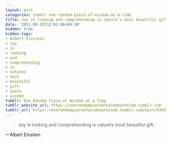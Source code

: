 ```yaml
---
layout: post
categories: tumblr one-random-piece-of-wisdom-at-a-time
title: Joy in looking and comprehending is nature’s most beautiful gift.
date: '2011-08-25T12:01:06+09:30'
hidden: true
hidden-tags:
- Albert-Einstein
- joy
- in
- looking
- and
- comprehending
- is
- natures
- most
- beautiful
- gift
- quote
- wisdom
tumblr: One Random Piece of Wisdom at a Time
tumblr_website_url: https://onerandompieceofwisdomatatime.tumblr.com
tumblr_url: https://onerandompieceofwisdomatatime.tumblr.com/post/9360112512/joy-in-looking-and-comprehending-is-natures-most
---
```

> Joy in looking and comprehending is nature’s most beautiful gift.

—Albert Einstein&nbsp;
